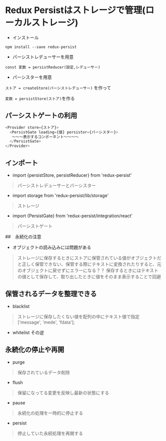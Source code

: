# Redux Persistはストレージで管理(ローカルストレージ)

- インストール

`npm install --save redux-persist`

- パーシストレデューサーを用意

`const 変数 = persistReducer(設定,レデューサー)`

- パーシスターを用意

`ストア = createStore(パーシストレデューサー)`
を作って

`変数 = persistStore(ストア)`を作る

## パーシストゲートの利用
```js
<Provider store={ストア}>
  <PersistGate loading={値} persistor={パーシスター}>
   〜〜〜表示するコンポーネント〜〜〜〜
  </PersistGate>
</Provider>
```

## インポート
- import {persistStore, persistReducer} from 'redux-persist'
>パーシストレデューサーとパーシスター
- import storage from 'redux-persist/lib/storage'
>ストレージ
- import {PersistGate} from 'redux-persist/integration/react'
>パーシストゲート


##　永続化の注意
- オブジェクトの読み込みには問題がある
>ストレージに保存するときにストアに保管されている値がオブジェクトだと正しく保管できない、保管する際にテキストに変換されたりすると、元のオブジェクトに戻せずにエラーになる？？
>保存するときにはテキストの値として保存して、取り出したときに値をそのまま表示することで回避

## 保管されるデータを整理できる
- blacklist
>ストレージに保存したくない値を配列の中にテキスト値で指定['message', 'mede', 'fdata'];
- whitelist
その逆

## 永続化の停止や再開
- purge
>保存されているデータ削除
- flush
>保留になってる変更を反映し最新の状態にする
- pause
>永続化の処理を一時的に停止する
- persist
>停止していた永続処理を再開する
